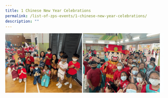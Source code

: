```yaml
---
title: 1 Chinese New Year Celebrations
permalink: /list-of-zps-events/1-chinese-new-year-celebrations/
description: ""
---
```

![](/images/2023%20Events%20and%20Celebrations/2023%20cny%20celebrations.gif)